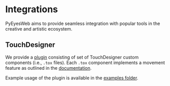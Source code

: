 # Integrations

PyEyesWeb aims to provide seamless integration with popular tools in the creative and artistic ecosystem.

## TouchDesigner

We provide a [plugin](https://github.com/InfoMusCP/PyEyesWebTD) consisting of set of TouchDesigner custom components (i.e., `.tox` files).
Each `.tox` component implements a movement feature as outlined in the [documentation](user_guide/index.md).

Example usage of the plugin is available in the [examples folder](../examples/touchdesigner).